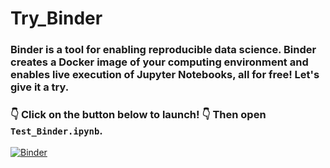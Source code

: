 # Try_Binder

### Binder is a tool for enabling reproducible data science. Binder creates a Docker image of your computing environment and enables live execution of Jupyter Notebooks, all for free! Let's give it a try. 

### :point_down: Click on the button below to launch! :point_down: Then open `Test_Binder.ipynb`. 

[![Binder](https://mybinder.org/badge_logo.svg)](https://mybinder.org/v2/gh/EricKeenan/try_Binder/master)
